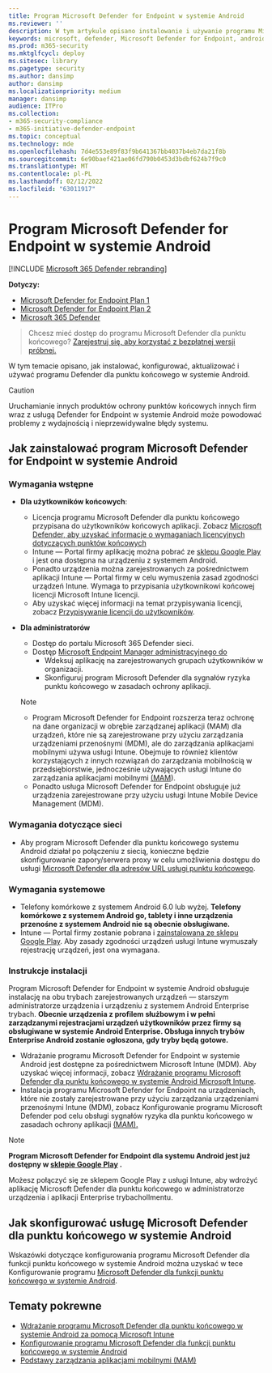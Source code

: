 ```yaml
---
title: Program Microsoft Defender for Endpoint w systemie Android
ms.reviewer: ''
description: W tym artykule opisano instalowanie i używanie programu Microsoft Defender for Endpoint w systemie Android
keywords: microsoft, defender, Microsoft Defender for Endpoint, android, installation, deploy, uninstallation, intune
ms.prod: m365-security
ms.mktglfcycl: deploy
ms.sitesec: library
ms.pagetype: security
ms.author: dansimp
author: dansimp
ms.localizationpriority: medium
manager: dansimp
audience: ITPro
ms.collection:
- m365-security-compliance
- m365-initiative-defender-endpoint
ms.topic: conceptual
ms.technology: mde
ms.openlocfilehash: 7d4e553e89f83f9b641367bb4037b4eb7da21f8b
ms.sourcegitcommit: 6e90baef421ae06fd790b0453d3bdbf624b7f9c0
ms.translationtype: MT
ms.contentlocale: pl-PL
ms.lasthandoff: 02/12/2022
ms.locfileid: "63011917"
---
```

# <a name="microsoft-defender-for-endpoint-on-android"></a>Program Microsoft Defender for Endpoint w systemie Android

[!INCLUDE [Microsoft 365 Defender rebranding](../../includes/microsoft-defender.md)]

**Dotyczy:**
- [Microsoft Defender for Endpoint Plan 1](https://go.microsoft.com/fwlink/p/?linkid=2154037)
- [Microsoft Defender for Endpoint Plan 2](https://go.microsoft.com/fwlink/p/?linkid=2154037)
- [Microsoft 365 Defender](https://go.microsoft.com/fwlink/?linkid=2118804)

> Chcesz mieć dostęp do programu Microsoft Defender dla punktu końcowego? [Zarejestruj się, aby korzystać z bezpłatnej wersji próbnej.](https://signup.microsoft.com/create-account/signup?products=7f379fee-c4f9-4278-b0a1-e4c8c2fcdf7e&ru=https://aka.ms/MDEp2OpenTrial?ocid=docs-wdatp-exposedapis-abovefoldlink)

W tym temacie opisano, jak instalować, konfigurować, aktualizować i używać programu Defender dla punktu końcowego w systemie Android.

> [!CAUTION]
> Uruchamianie innych produktów ochrony punktów końcowych innych firm wraz z usługą Defender for Endpoint w systemie Android może powodować problemy z wydajnością i nieprzewidywalne błędy systemu.

## <a name="how-to-install-microsoft-defender-for-endpoint-on-android"></a>Jak zainstalować program Microsoft Defender for Endpoint w systemie Android

### <a name="prerequisites"></a>Wymagania wstępne

- **Dla użytkowników końcowych**:
  - Licencja programu Microsoft Defender dla punktu końcowego przypisana do użytkowników końcowych aplikacji. Zobacz [Microsoft Defender, aby uzyskać informacje o wymaganiach licencyjnych dotyczących punktów końcowych](/microsoft-365/security/defender-endpoint/minimum-requirements#licensing-requirements)
  - Intune — Portal firmy aplikację można pobrać ze [sklepu Google Play](https://play.google.com/store/apps/details?id=com.microsoft.windowsintune.companyportal) i jest ona dostępna na urządzeniu z systemem Android.
  - Ponadto urządzenia można zarejestrowanych za pośrednictwem aplikacji [](/mem/intune/user-help/enroll-device-android-company-portal) Intune — Portal firmy w celu wymuszenia zasad zgodności urządzeń Intune. Wymaga to przypisania użytkownikowi końcowej licencji Microsoft Intune licencji.
  - Aby uzyskać więcej informacji na temat przypisywania licencji, zobacz [Przypisywanie licencji do użytkowników](/azure/active-directory/users-groups-roles/licensing-groups-assign).

- **Dla administratorów**
   - Dostęp do portalu Microsoft 365 Defender sieci.
   - Dostęp [Microsoft Endpoint Manager administracyjnego do](https://go.microsoft.com/fwlink/?linkid=2109431)
       - Wdeksuj aplikację na zarejestrowanych grupach użytkowników w organizacji.
       - Skonfiguruj program Microsoft Defender dla sygnałów ryzyka punktu końcowego w zasadach ochrony aplikacji.
  
    > [!NOTE]
    > - Program Microsoft Defender for Endpoint rozszerza teraz ochronę na dane organizacji w obrębie zarządzanej aplikacji (MAM) dla urządzeń, które nie są zarejestrowane przy użyciu zarządzania urządzeniami przenośnymi (MDM), ale do zarządzania aplikacjami mobilnymi używa usługi Intune. Obejmuje to również klientów korzystających z innych rozwiązań do zarządzania mobilnością w przedsiębiorstwie, jednocześnie używających usługi Intune do zarządzania aplikacjami mobilnymi [(MAM](/mem/intune/apps/mam-faq)).
    > - Ponadto usługa Microsoft Defender for Endpoint obsługuje już urządzenia zarejestrowane przy użyciu usługi Intune Mobile Device Management (MDM).


### <a name="network-requirements"></a>Wymagania dotyczące sieci

- Aby program Microsoft Defender dla punktu końcowego systemu Android działał po połączeniu z siecią, konieczne będzie skonfigurowanie zapory/serwera proxy w celu umożliwienia dostępu do usługi [Microsoft Defender dla adresów URL usługi punktu końcowego](configure-proxy-internet.md#enable-access-to-microsoft-defender-for-endpoint-service-urls-in-the-proxy-server).

### <a name="system-requirements"></a>Wymagania systemowe

- Telefony komórkowe z systemem Android 6.0 lub wyżej. **Telefony komórkowe z systemem Android go, tablety i inne urządzenia przenośne z systemem Android nie są obecnie obsługiwane.**
- Intune — Portal firmy zostanie pobrana i [zainstalowana ze sklepu Google Play](https://play.google.com/store/apps/details?id=com.microsoft.windowsintune.companyportal). Aby zasady zgodności urządzeń usługi Intune wymuszały rejestrację urządzeń, jest ona wymagana.

### <a name="installation-instructions"></a>Instrukcje instalacji

Program Microsoft Defender for Endpoint w systemie Android obsługuje instalację na obu trybach zarejestrowanych urządzeń — starszym administratorze urządzenia i urządzeniu z systemem Android Enterprise trybach. **Obecnie urządzenia z profilem służbowym i w pełni zarządzanymi rejestracjami urządzeń użytkowników przez firmy są obsługiwane w systemie Android Enterprise. Obsługa innych trybów Enterprise Android zostanie ogłoszona, gdy tryby będą gotowe.**

- Wdrażanie programu Microsoft Defender for Endpoint w systemie Android jest dostępne za pośrednictwem Microsoft Intune (MDM). Aby uzyskać więcej informacji, zobacz [Wdrażanie programu Microsoft Defender dla punktu końcowego w systemie Android Microsoft Intune](android-intune.md).
- Instalacja programu Microsoft Defender for Endpoint na urządzeniach, które nie zostały zarejestrowane przy użyciu zarządzania urządzeniami przenośnymi Intune (MDM), zobacz Konfigurowanie programu Microsoft Defender pod celu obsługi sygnałów ryzyka dla punktu końcowego w zasadach ochrony aplikacji [(MAM).](android-configure-mam.md)

> [!NOTE]
> **Program Microsoft Defender for Endpoint dla systemu Android jest już dostępny w [sklepie Google Play](https://play.google.com/store/apps/details?id=com.microsoft.scmx) .**
>
> Możesz połączyć się ze sklepem Google Play z usługi Intune, aby wdrożyć aplikację Microsoft Defender dla punktu końcowego w administratorze urządzenia i aplikacji Enterprise trybachollmentu.

## <a name="how-to-configure-microsoft-defender-for-endpoint-on-android"></a>Jak skonfigurować usługę Microsoft Defender dla punktu końcowego w systemie Android

Wskazówki dotyczące konfigurowania programu Microsoft Defender dla funkcji punktu końcowego w systemie Android można uzyskać w tece Konfigurowanie programu [Microsoft Defender dla funkcji punktu końcowego w systemie Android](android-configure.md).

## <a name="related-topics"></a>Tematy pokrewne

- [Wdrażanie programu Microsoft Defender dla punktu końcowego w systemie Android za pomocą Microsoft Intune](android-intune.md)
- [Konfigurowanie programu Microsoft Defender dla funkcji punktu końcowego w systemie Android](android-configure.md)
- [Podstawy zarządzania aplikacjami mobilnymi (MAM)](/mem/intune/apps/app-management#mobile-application-management-mam-basics)
